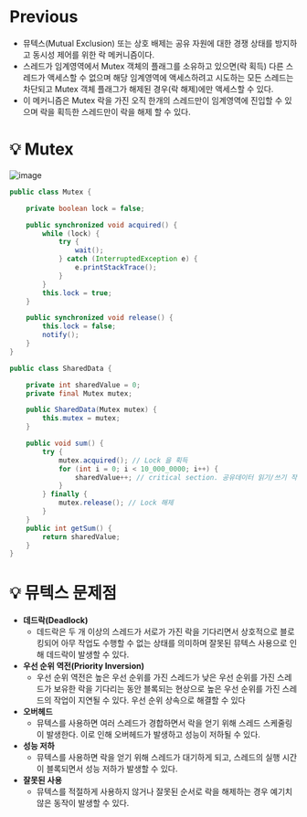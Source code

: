 # Previous

- 뮤텍스(Mutual Exclusion) 또는 상호 배제는 공유 자원에 대한 경쟁 상태를 방지하고 동시성 제어를 위한 락 메커니즘이다.
- 스레드가 임계영역에서 Mutex 객체의 플래그를 소유하고 있으면(락 획득) 다른 스레드가 액세스할 수 없으며 해당 임계영역에 액세스하려고 시도하는 모든 스레드는 차단되고 Mutex 객체 플래그가 해제된 경우(락 해제)에만 액세스할 수 있다.
- 이 메커니즘은 Mutex 락을 가진 오직 한개의 스레드만이 임계영역에 진입할 수 있으며 락을 획득한 스레드만이 락을 해제 할 수 있다.

# 💡 Mutex

![image](https://github.com/shin-je-woo/TIL/assets/39439576/558997f4-cf3f-457c-9edd-98006ad1d417)

```java
public class Mutex {

    private boolean lock = false;

    public synchronized void acquired() {
        while (lock) {
            try {
                wait();
            } catch (InterruptedException e) {
                e.printStackTrace();
            }
        }
        this.lock = true;
    }

    public synchronized void release() {
        this.lock = false;
        notify();
    }
}
```

```java
public class SharedData {

    private int sharedValue = 0;
    private final Mutex mutex;

    public SharedData(Mutex mutex) {
        this.mutex = mutex;
    }

    public void sum() {
        try {
            mutex.acquired(); // Lock 을 획득
            for (int i = 0; i < 10_000_0000; i++) {
                sharedValue++; // critical section. 공유데이터 읽기/쓰기 작업
            }
        } finally {
            mutex.release(); // Lock 해제
        }
    }
    public int getSum() {
        return sharedValue;
    }
}
```

# 💡 뮤텍스 문제점

- **데드락(Deadlock)**
  - 데드락은 두 개 이상의 스레드가 서로가 가진 락을 기다리면서 상호적으로 블로킹되어 아무 작업도 수행할 수 없는 상태를 의미하며 잘못된 뮤텍스 사용으로 인해 데드락이 발생할 수 있다.
- **우선 순위 역전(Priority Inversion)**
  - 우선 순위 역전은 높은 우선 순위를 가진 스레드가 낮은 우선 순위를 가진 스레드가 보유한 락을 기다리는 동안 블록되는 현상으로 높은 우선 순위를 가진 스레드의 작업이 지연될 수 있다. 우선 순위 상속으로 해결할 수 있다
- **오버헤드**
  - 뮤텍스를 사용하면 여러 스레드가 경합하면서 락을 얻기 위해 스레드 스케줄링이 발생한다. 이로 인해 오버헤드가 발생하고 성능이 저하될 수 있다.
- **성능 저하**
  - 뮤텍스를 사용하면 락을 얻기 위해 스레드가 대기하게 되고, 스레드의 실행 시간이 블록되면서 성능 저하가 발생할 수 있다.
- **잘못된 사용**
  - 뮤텍스를 적절하게 사용하지 않거나 잘못된 순서로 락을 해제하는 경우 예기치 않은 동작이 발생할 수 있다.
